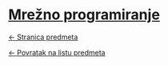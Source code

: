 # [Mrežno programiranje](https://www.github.com/studosi-fer/MP)
[<- Stranica predmeta](https://www.fer.unizg.hr/predmet/mrepro_a)

[<- Povratak na listu predmeta](https://www.github.com/studosi/FER)